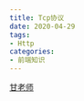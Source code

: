 ```yaml
---
title: Tcp协议
date: 2020-04-29
tags:
- Http 
categories:
- 前端知识
---
```


[甘老师](https://www.yuque.com/docs/share/a775d1b9-98bc-4a39-b117-7da3dc79740b?#（密码：ldy8)

